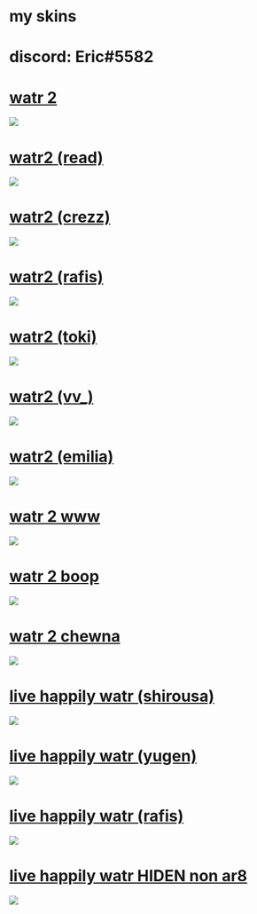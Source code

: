 # my skins

# discord: Eric#5582

# [watr 2](https://www.dropbox.com/s/dw6ywlqxfd0ur44/watr%202.osk?dl=0) 
![](https://cdn.discordapp.com/attachments/696547366328860732/993768566497226822/unknown.png)

# [watr2 (read)](https://www.dropbox.com/s/34v57gw7v5qp1d6/watr2%20%28read%29.osk?dl=0) 
![](https://cdn.discordapp.com/attachments/696547366328860732/993769038566150174/unknown.png)

# [watr2 (crezz)](https://www.dropbox.com/s/7kxsbkbxlq8v9jd/watr%202%20crezz.osk?dl=0) 
![](https://cdn.discordapp.com/attachments/696547366328860732/993769739946041394/unknown.png)

# [watr2 (rafis)](https://www.dropbox.com/s/1dfbsf4edrl0tby/watr%202%20rafis.osk?dl=0) 
![](https://cdn.discordapp.com/attachments/696547366328860732/994282887581007952/unknown.png)

# [watr2 (toki)](https://www.dropbox.com/s/n3l0wfecvolpr07/watr%202%20toki.osk?dl=0) 
![](https://cdn.discordapp.com/attachments/696547366328860732/993770251059724368/unknown.png)

# [watr2 (vv_)](https://www.dropbox.com/s/zwhuwzjv2mkd24w/watr%202%20vv_.osk?dl=0) 
![](https://cdn.discordapp.com/attachments/696547366328860732/994283599467659385/unknown.png)

# [watr2 (emilia)](https://www.dropbox.com/s/i06xyoesw91b9fo/watr%202%20emilia.osk?dl=0) 
![](https://cdn.discordapp.com/attachments/707733713504567317/979413016355430420/unknown.png)

# [watr 2 www](https://www.dropbox.com/s/czx9rh4tq7tabki/watr%202%20www.osk?dl=0) 
![](https://cdn.discordapp.com/attachments/707733713504567317/979414662586196009/unknown.png)

# [watr 2 boop](https://www.dropbox.com/s/ynawig9mqq08fl1/watr2%20boop.osk?dl=0) 
![](https://cdn.discordapp.com/attachments/707733713504567317/979415540756004884/unknown.png)

# [watr 2 chewna](https://www.dropbox.com/s/z43gc10rxot7i7u/watr%202%20tuna.osk?dl=0) 
![](https://cdn.discordapp.com/attachments/707733713504567317/979416339024338994/unknown.png)

# [live happily watr (shirousa)](https://www.dropbox.com/s/e70qpdptk5qlzk4/live%20happily%20watr%20%28shirousa%29.osk?dl=0) 
![](https://camo.githubusercontent.com/a24512dcf17d15847ad754b9ae7b63761218517c09436d7a7f1bb3c38c71dbab/68747470733a2f2f6f73752e7070792e73682f73732f31373531323536322f37363536)

# [live happily watr (yugen)](https://www.dropbox.com/s/jnjq0bv35ypresf/live%20happily%20watr%20%28yugen%29.osk?dl=0) 
![](https://cdn.discordapp.com/attachments/707733713504567317/936302774671532082/unknown.png)

# [live happily watr (rafis)](https://www.dropbox.com/s/3k1rc9p6kfwyomy/live%20happily%20watr%20%28rafis%29.osk?dl=0) 
![](https://cdn.discordapp.com/attachments/707733713504567317/936305124966543360/unknown.png)

# [live happily watr HIDEN non ar8](https://www.dropbox.com/s/sz0foryd5uz16zr/live%20happily%20watr%20HIDEN.osk?dl=0) 
![](https://cdn.discordapp.com/attachments/733102505621454898/937180846857809940/unknown.png)
